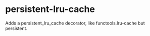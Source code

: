 persistent-lru-cache
====================

Adds a persistent_lru_cache decorator, like functools.lru-cache but persistent.
